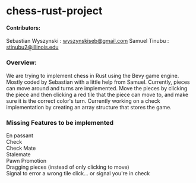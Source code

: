 # chess-rust-project
#### Contributors:  
Sebastian Wyszynski : wyszynskiseb@gmail.com
Samuel Tinubu : stinubu2@illinois.edu

### Overview: 
We are trying to implement chess in Rust using the Bevy game engine.  
Mostly coded by Sebastian with a little help from Samuel.
Currently, pieces can move around and turns are implemented.
Move the pieces by clicking the piece and then clicking a red tile that the piece can move to, and make sure it is the correct color's turn.
Currently working on a check implementation by creating an array structure that stores the game.

### Missing Features to be implemented
En passant  
Check  
Check Mate  
Stalemate  
Pawn Promotion  
Dragging pieces (instead of only clicking to move)  
Signal to error a wrong tile click... or signal you're in check  

